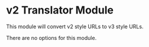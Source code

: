 # v2 Translator Module

This module will convert v2 style URLs to v3 style URLs.

There are no options for this module.
